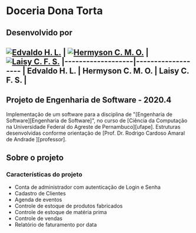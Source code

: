 # Doceria Dona Torta

## Desenvolvido por

[![Edvaldo H. L.](https://avatars0.githubusercontent.com/u/30741312?s=64&v=4)](https://github.com/EdvaldoHLeite) |  [![Hermyson C. M. O.](https://avatars1.githubusercontent.com/u/44072239?s=64&v=4)](https://github.com/Hermyson) |  [![Laisy C. F. S.](https://avatars1.githubusercontent.com/u/44072239?s=64&v=4)](https://github.com/laisy)
|-------------------|-------------------
| **Edvaldo H. L.** | Hermyson C. M. O. | **Laisy C. F. S.** | 
---

## Projeto de Engenharia de Software - 2020.4

Implementação de um software para a disciplina de "[Engenharia de Software][Engenharia de Software]", no curso de [Ciência da Computação na Universidade Federal do Agreste de Pernambuco][ufape]. Estruturas desenvolvidas conforme orientação de [Prof. Dr. Rodrigo Cardoso Amaral de Andrade ][professor].

## Sobre o projeto

### Características do projeto

- Conta de administrador com autenticação de Login e Senha
- Cadastro de Clientes
- Agenda de eventos
- Controle de estoque de produtos fabricados
- Controle de estoque de matéria prima
- Controle de vendas
- Relatório de faturamento por data

